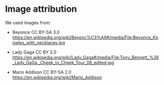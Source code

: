 Image attribution
=================


We used images from:

- Beyonce
CC BY-SA 3.0	
https://en.wikipedia.org/wiki/Beyonc%C3%A9#/media/File:Beyonce_Knowles_with_necklaces.jpg

- Lady Gaga
CC BY 2.0	
https://en.wikipedia.org/wiki/Lady_Gaga#/media/File:Tony_Bennett_%26_Lady_GaGa,_Cheek_to_Cheek_Tour_06_edited.jpg

- Mario Addison
CC BY-SA 2.0	
https://en.wikipedia.org/wiki/Mario_Addison

